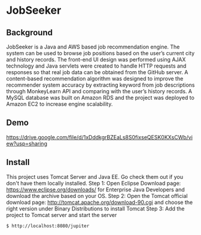 # JobSeeker
## Background
JobSeeker is a Java and AWS based job recommendation engine. The system can be used to browse job positions based on the user’s current city and history records. The front-end UI design was performed using AJAX technology and Java servlets were created to handle HTTP requests and responses so that real job data can be obtained from the GitHub server. A content-based recommendation algorithm was designed to improve the recommender system accuracy by extracting keyword from job descriptions through MonkeyLearn API and comparing with the user’s history records. A MySQL database was built on Amazon RDS and the project was deployed to Amazon EC2 to increase engine scalability.
## Demo
https://drive.google.com/file/d/1xDddkgrBZEaLs8S0fixseQESK0KXsCWb/view?usp=sharing
## Install
This project uses Tomcat Server and Java EE. Go check them out if you don't have them locally installed. 
Step 1: Open Eclipse Download page: https://www.eclipse.org/downloads/ for Enterprise Java Developers and download the archive based on your OS. 
Step 2: Open the Tomcat official download page: http://tomcat.apache.org/download-90.cgi and choose the right version under Binary Distributions to install Tomcat
Step 3: Add the project to Tomcat server and start the server
```sh
$ http://localhost:8080/jupiter
```
